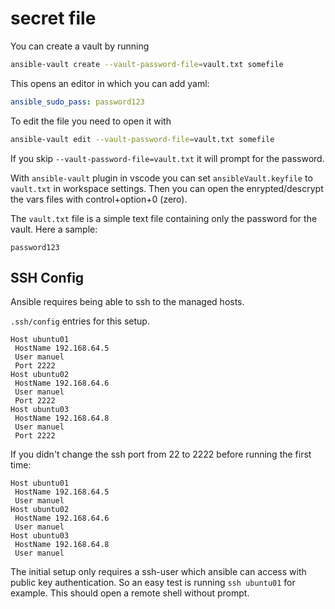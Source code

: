 # secret file

You can create a vault by running

```bash
ansible-vault create --vault-password-file=vault.txt somefile
```

This opens an editor in which you can add yaml:

```yaml
ansible_sudo_pass: password123
```

To edit the file you need to open it with

```bash
ansible-vault edit --vault-password-file=vault.txt somefile
```

If you skip `--vault-password-file=vault.txt` it will prompt for the password.

With `ansible-vault` plugin in vscode you can set `ansibleVault.keyfile` to `vault.txt` in workspace settings. Then you can open the enrypted/descrypt the vars files with control+option+0 (zero).

The `vault.txt` file is a simple text file containing only the password for the vault. Here a sample:

```text
password123
```

## SSH Config

Ansible requires being able to ssh to the managed hosts.

`.ssh/config` entries for this setup.

```text
Host ubuntu01
 HostName 192.168.64.5
 User manuel
 Port 2222
Host ubuntu02
 HostName 192.168.64.6
 User manuel
 Port 2222
Host ubuntu03
 HostName 192.168.64.8
 User manuel
 Port 2222
```

If you didn't change the ssh port from 22 to 2222 before running the first time:

```text
Host ubuntu01
 HostName 192.168.64.5
 User manuel
Host ubuntu02
 HostName 192.168.64.6
 User manuel
Host ubuntu03
 HostName 192.168.64.8
 User manuel
```

The initial setup only requires a ssh-user which ansible can access with public key authentication.
So an easy test is running `ssh ubuntu01` for example. This should open a remote shell without prompt.
